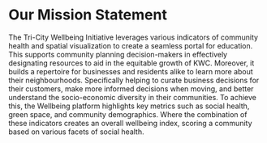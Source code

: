 # Our Mission Statement

The Tri-City Wellbeing Initiative leverages various indicators of community health and spatial visualization to create a seamless portal for education. This supports community planning decision-makers in effectively designating resources to aid in the equitable growth of KWC. Moreover, it builds a repertoire for businesses and residents alike to learn more about their neighbourhoods. Specifically helping to curate business decisions for their customers, make more informed decisions when moving, and better understand the socio-economic diversity in their communities. To achieve this, the Wellbeing platform highlights key metrics such as social health, green space, and community demographics. Where the combination of these indicators creates an overall wellbeing index, scoring a community based on various facets of social health.

